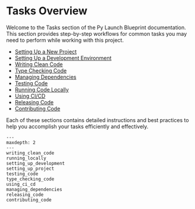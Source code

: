 # Tasks Overview

Welcome to the Tasks section of the Py Launch Blueprint documentation. This section provides step-by-step workflows for common tasks you may need to perform while working with this project.

<!-- ## Table of Contents -->

- [Setting Up a New Project](setting_up_project.md)
- [Setting Up a Development Environment](setting_up_development.md)
- [Writing Clean Code](writing_clean_code.md)
- [Type Checking Code](type_checking_code.md)
- [Managing Dependencies](managing_dependencies.md)
- [Testing Code](testing_code.md)
- [Running Code Locally](running_locally.md)
- [Using CI/CD](using_ci_cd.md)
- [Releasing Code](releasing_code.md)
- [Contributing Code](contributing_code.md)

Each of these sections contains detailed instructions and best practices to help you accomplish your tasks efficiently and effectively.

```{toctree}
---
maxdepth: 2
---
writing_clean_code
running_locally
setting_up_development
setting_up_project
testing_code
type_checking_code
using_ci_cd
managing_dependencies
releasing_code
contributing_code
```

